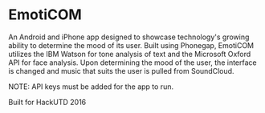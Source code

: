 # EmotiCOM
An Android and iPhone app designed to showcase technology's growing ability to determine the mood of its user. Built using Phonegap, EmotiCOM utilizes the IBM Watson for tone analysis of text and the Microsoft Oxford API for face analysis. Upon determining the mood of the user, the interface is changed and music that suits the user is pulled from SoundCloud.

NOTE: API keys must be added for the app to run.

Built for HackUTD 2016